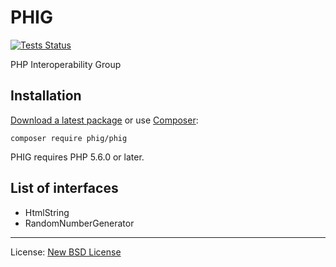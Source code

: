 # PHIG

[![Tests Status](https://github.com/phig-org/phig/workflows/Build/badge.svg)](https://github.com/phig-org/phig/actions)

PHP Interoperability Group


## Installation

[Download a latest package](https://github.com/phig-org/phig/releases) or use [Composer](http://getcomposer.org/):

```
composer require phig/phig
```

PHIG requires PHP 5.6.0 or later.


## List of interfaces

* HtmlString
* RandomNumberGenerator


------------------------------

License: [New BSD License](license.md)
